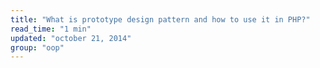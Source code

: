 ```yaml
---
title: "What is prototype design pattern and how to use it in PHP?"
read_time: "1 min"
updated: "october 21, 2014"
group: "oop"
---
```


